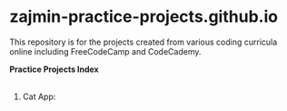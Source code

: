 # zajmin-practice-projects.github.io
This repository is for the projects created from various coding curricula online including FreeCodeCamp and CodeCademy. 

<strong>Practice Projects Index</strong>
<br><br>
<ol>
  <li>Cat App: <a href="zajmin-practice-projects.github.io/index-catapp-fcc.html>index-catapp-fcc.html</a></li>
</ol>
